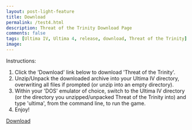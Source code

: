 ```yaml
---
layout: post-light-feature
title: Download
permalink: /test4.html
description: Threat of the Trinity Download Page
comments: false
tags: [Ultima IV, Ultima 4, release, download, Threat of the Trinity]
image: 
---
```


Instructions:

1. Click the 'Download' link below to download 'Threat of the Trinity'.
2. Unzip/Unpack the downloaded archive into your Ultima IV directory, overwriting all files if prompted (or unzip into an empty directory).
3. Within your 'DOS' emulator of choice, switch to the Ultima IV directory (or the directory you unzipped/unpacked Threat of the Trinity into) and type 'ultima', from the command line, to run the game.
4. Enjoy!
   
<!--more-->

<a href="https://github.com/cambragol/advent-of-the-trinity/raw/refs/heads/main/assets/zip/Threat%20of%20the%20Trinity.zip" id="cd-start" class="cd-btn">Download</a>


